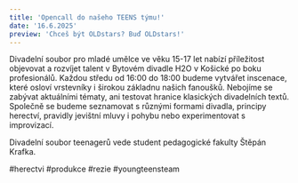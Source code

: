 ```yaml
---
title: 'Opencall do našeho TEENS týmu!'
date: '16.6.2025'
preview: 'Chceš být OLDstars? Buď OLDstars!'
---
```

Divadelní soubor pro mladé umělce ve věku 15-17 let nabízí příležitost objevovat a rozvíjet talent v Bytovém divadle H2O v Košické po boku profesionálů. Každou středu od 16:00 do 18:00 budeme vytvářet inscenace, které osloví vrstevníky i širokou základnu našich fanoušků. Nebojíme se zabývat aktuálními tématy, ani testovat hranice klasických divadelních textů. Společně se budeme seznamovat s různými formami divadla, principy herectví, pravidly jevištní mluvy i pohybu nebo experimentovat s improvizací.

Divadelní soubor teenagerů vede student pedagogické fakulty Štěpán Krafka.

#herectvi #produkce #rezie #youngteensteam

